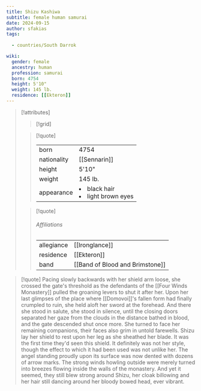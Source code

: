 ```yaml
---
title: Shizu Kashiwa
subtitle: female human samurai
date: 2024-09-15
author: sfakias
tags:
  
  - countries/South Darrok

wiki:
  gender: female
  ancestry: human
  profession: samurai
  born: 4754
  height: 5'10"
  weight: 145 lb.
  residence: [[Ekteron]]
---
```

> [!attributes] 
> > [!grid]
> >
> > 
> 
> > [!quote]
> >
> > | | |
> > | --- | --- |
> > | born | 4754 |
> > | nationality | [[Sennarin]] |
> > | height | 5'10" |
> > | weight | 145 lb. |
> > | appearance | <li>black hair</li><li>light brown eyes</li> |
>
> > [!quote]
> > 
> > ###### Affiliations
> > | | |
> > | --- | --- |
> > | allegiance | [[Ironglance]] |
> > | residence | [[Ekteron]] |
> > | band | [[Band of Blood and Brimstone]] |

> [!quote] 
>Pacing slowly backwards with her shield arm loose, she crossed the gate's threshold as the defendants of the [[Four Winds Monastery]] pulled the groaning levers to shut it after her.
>Upon her last glimpses of the place where [[Domovoi]]'s fallen form had finally crumpled to ruin, she held aloft her sword at the forehead. And there she stood in salute, she stood in silence, until the closing doors separated her gaze from the clouds in the distance bathed in blood, and the gate descended shut once more.
>She turned to face her remaining companions, their faces also grim in untold farewells.
>Shizu lay her shield to rest upon her leg as she sheathed her blade. It was the first time they'd seen this shield. It definitely was not her style, though the effect to which it had been used was not unlike her. The angel standing proudly upon its surface was now dented with dozens of arrow marks.
>The strong winds howling outside were merely turned into breezes flowing inside the walls of the monastery. And yet it seemed, they still blew strong around Shizu, her cloak billowing and her hair still dancing around her bloody bowed head, ever vibrant.